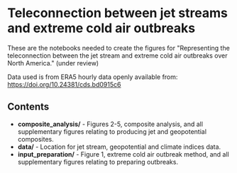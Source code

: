 # Teleconnection between jet streams and extreme cold air outbreaks

These are the notebooks needed to create the figures for "Representing the teleconnection between the jet stream and extreme cold air outbreaks over North America." (under review)

Data used is from ERA5 hourly data openly available from: https://doi.org/10.24381/cds.bd0915c6

## Contents

- **composite_analysis/** - Figures 2-5, composite analysis, and all supplementary figures relating to producing jet and geopotential composites.
- **data/** - Location for jet stream, geopotential and climate indices data.
- **input_preparation/** - Figure 1, extreme cold air outbreak method, and all supplementary figures relating to preparing outbreaks.
